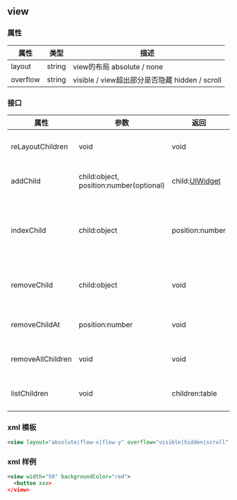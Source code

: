 ## view

### 属性
| 属性      | 类型          | 描述   |
| ------------- | ------------- | ------------- |
| layout | string |view的布局 absolute / none |
| overflow | string | visible / view超出部分是否隐藏 hidden / scroll |

### 接口
| 属性      | 参数    | 返回  | 描述   |
| ------------- | ------------- | ------------- | ------------- |
| reLayoutChildren | void | void | 重汇view所有子元素的界面 |
| addChild | child:object, position:number(optional) | child:[UIWidget](uiwidget.md) | 添加一个widget到view里面 |
| indexChild | child:object | position:number | find position of a child, child could be id/widget |
| removeChild | child:object | void | 根据widget或者id移除子元素 |
| removeChildAt | position:number | void | 根据位置移除子元素 |
| removeAllChildren | void | void | 移除view里面所有子元素 |
| listChildren | void | children:table | 获取view里面所有子元素 |

### xml 模板
```xml
<view layout="absolute|flow-x|flow-y" overflow="visible|hidden|scroll" >
```

### xml 样例
```xml
<view width="50" backgroundColor="red">
  <button xxx>
</view>
```
